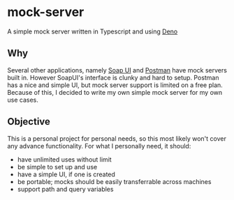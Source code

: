 # mock-server

A simple mock server written in Typescript and using [Deno](https://deno.land)

## Why

Several other applications, namely [Soap UI](https://www.soapui.org/) and
[Postman](https://www.postman.com/) have mock servers built in. However SoapUI's
interface is clunky and hard to setup. Postman has a nice and simple UI, but
mock server support is limited on a free plan. Because of this, I decided to
write my own simple mock server for my own use cases.

## Objective

This is a personal project for personal needs, so this most likely won't cover
any advance functionality. For what I personally need, it should:

- have unlimited uses without limit
- be simple to set up and use
- have a simple UI, if one is created
- be portable; mocks should be easily transferrable across machines
- support path and query variables
